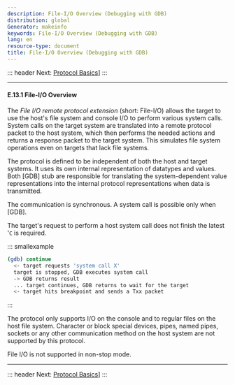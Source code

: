 ```yaml
---
description: File-I/O Overview (Debugging with GDB)
distribution: global
Generator: makeinfo
keywords: File-I/O Overview (Debugging with GDB)
lang: en
resource-type: document
title: File-I/O Overview (Debugging with GDB)
---
```

::: header
Next: [Protocol Basics](Protocol-Basics.html#Protocol-Basics)]
:::

---

#### E.13.1 File-I/O Overview

The *File I/O remote protocol extension* (short: File-I/O) allows the target to use the host's file system and console I/O to perform various system calls. System calls on the target system are translated into a remote protocol packet to the host system, which then performs the needed actions and returns a response packet to the target system. This simulates file system operations even on targets that lack file systems.

The protocol is defined to be independent of both the host and target systems. It uses its own internal representation of datatypes and values. Both [GDB] stub are responsible for translating the system-dependent value representations into the internal protocol representations when data is transmitted.

The communication is synchronous. A system call is possible only when [GDB].

The target's request to perform a host system call does not finish the latest '`C` is required.

::: smallexample

```bash
(gdb) continue
  <- target requests 'system call X'
  target is stopped, GDB executes system call
  -> GDB returns result
  ... target continues, GDB returns to wait for the target
  <- target hits breakpoint and sends a Txx packet
```

:::

The protocol only supports I/O on the console and to regular files on the host file system. Character or block special devices, pipes, named pipes, sockets or any other communication method on the host system are not supported by this protocol.

File I/O is not supported in non-stop mode.

---

::: header
Next: [Protocol Basics](Protocol-Basics.html#Protocol-Basics)]
:::
